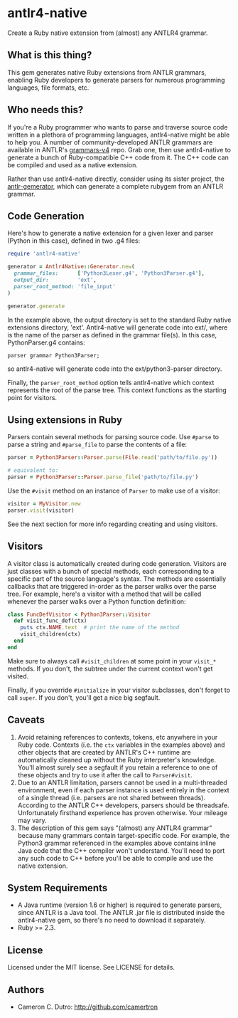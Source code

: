 # antlr4-native

Create a Ruby native extension from (almost) any ANTLR4 grammar.

## What is this thing?

This gem generates native Ruby extensions from ANTLR grammars, enabling Ruby developers to generate parsers for numerous programming languages, file formats, etc.

## Who needs this?

If you're a Ruby programmer who wants to parse and traverse source code written in a plethora of programming languages, antlr4-native might be able to help you. A number of community-developed ANTLR grammars are available in ANTLR's [grammars-v4](https://github.com/antlr/grammars-v4) repo. Grab one, then use antlr4-native to generate a bunch of Ruby-compatible C++ code from it. The C++ code can be compiled and used as a native extension.

Rather than use antlr4-native directly, consider using its sister project, the [antlr-gemerator](https://github.com/camertron/antlr-gemerator), which can generate a complete rubygem from an ANTLR grammar.

## Code Generation

Here's how to generate a native extension for a given lexer and parser (Python in this case), defined in two .g4 files:

```ruby
require 'antlr4-native'

generator = Antlr4Native::Generator.new(
  grammar_files:      ['Python3Lexer.g4', 'Python3Parser.g4'],
  output_dir:         'ext',
  parser_root_method: 'file_input'
)

generator.generate
```

In the example above, the output directory is set to the standard Ruby native extensions directory, 'ext'. Antlr4-native will generate code into ext/<name>, where <name> is the name of the parser as defined in the grammar file(s). In this case, PythonParser.g4 contains:

```antlr
parser grammar Python3Parser;
```

so antlr4-native will generate code into the ext/python3-parser directory.

Finally, the `parser_root_method` option tells antlr4-native which context represents the root of the parse tree. This context functions as the starting point for visitors.

## Using extensions in Ruby

Parsers contain several methods for parsing source code. Use `#parse` to parse a string and `#parse_file` to parse the contents of a file:


```ruby
parser = Python3Parser::Parser.parse(File.read('path/to/file.py'))

# equivalent to:
parser = Python3Parser::Parser.parse_file('path/to/file.py')
```

Use the `#visit` method on an instance of `Parser` to make use of a visitor:

```ruby
visitor = MyVisitor.new
parser.visit(visitor)
```

See the next section for more info regarding creating and using visitors.

## Visitors

A visitor class is automatically created during code generation. Visitors are just classes with a bunch of special methods, each corresponding to a specific part of the source language's syntax. The methods are essentially callbacks that are triggered in-order as the parser walks over the parse tree. For example, here's a visitor with a method that will be called whenever the parser walks over a Python function definition:


```ruby
class FuncDefVisitor < Python3Parser::Visitor
  def visit_func_def(ctx)
    puts ctx.NAME.text  # print the name of the method
    visit_children(ctx)
  end
end
```

Make sure to always call `#visit_children` at some point in your `visit_*` methods. If you don't, the subtree under the current context won't get visited.

Finally, if you override `#initialize` in your visitor subclasses, don't forget to call `super`. If you don't, you'll get a nice big segfault.

## Caveats

1. Avoid retaining references to contexts, tokens, etc anywhere in your Ruby code. Contexts (i.e. the `ctx` variables in the examples above) and other objects that are created by ANTLR's C++ runtime are automatically cleaned up without the Ruby interpreter's knowledge. You'll almost surely see a segfault if you retain a reference to one of these objects and try to use it after the call to `Parser#visit`.
2. Due to an ANTLR limitation, parsers cannot be used in a multi-threaded environment, even if each parser instance is used entirely in the context of a single thread (i.e. parsers are not shared between threads). According to the ANTLR C++ developers, parsers should be threadsafe. Unfortunately firsthand experience has proven otherwise. Your mileage may vary.
3. The description of this gem says "(almost) any ANTLR4 grammar" because many grammars contain target-specific code. For example, the Python3 grammar referenced in the examples above contains inline Java code that the C++ compiler won't understand. You'll need to port any such code to C++ before you'll be able to compile and use the native extension.

## System Requirements

* A Java runtime (version 1.6 or higher) is required to generate parsers, since ANTLR is a Java tool. The ANTLR .jar file is distributed inside the antlr4-native gem, so there's no need to download it separately.
* Ruby >= 2.3.

## License

Licensed under the MIT license. See LICENSE for details.

## Authors

* Cameron C. Dutro: http://github.com/camertron
